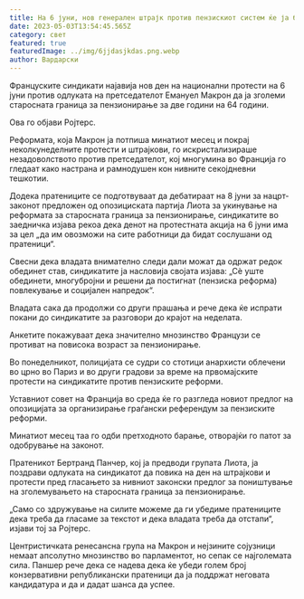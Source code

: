 ```yaml
---
title: На 6 јуни, нов генерален штрајк против пензискиот систем ќе ја блокира Франција
date: 2023-05-03T13:54:45.565Z
category: свет
featured: true
featuredImage: ../img/6jjdasjkdas.png.webp
author: Вардарски
---
```


Француските синдикати најавија нов ден на национални протести на 6 јуни против одлуката на претседателот Емануел Макрон да ја зголеми старосната граница за пензионирање за две години на 64 години.

Ова го објави Ројтерс.

Реформата, која Макрон ја потпиша минатиот месец и покрај неколкунеделните протести и штрајкови, го искристализираше незадоволството против претседателот, кој многумина во Франција го гледаат како настрана и рамнодушен кон нивните секојдневни тешкотии.

Додека пратениците се подготвуваат да дебатираат на 8 јуни за нацрт-законот предложен од опозициската партија Лиота за укинување на реформата за старосната граница за пензионирање, синдикатите во заедничка изјава рекоа дека денот на протестната акција на 6 јуни има за цел „да им овозможи на сите работници да бидат сослушани од пратеници“.

Свесни дека владата внимателно следи дали можат да одржат редок обединет став, синдикатите ја насловија својата изјава: „Сè уште обединети, многубројни и решени да постигнат (пензиска реформа) повлекување и социјален напредок“.

Владата сака да продолжи со други прашања и рече дека ќе испрати покани до синдикатите за разговори до крајот на неделата.

Анкетите покажуваат дека значително мнозинство Французи се противат на повисока возраст за пензионирање.

Во понеделникот, полицијата се судри со стотици анархисти облечени во црно во Париз и во други градови за време на првомајските протести на синдикатите против пензиските реформи.

Уставниот совет на Франција во среда ќе го разгледа новиот предлог на опозицијата за организирање граѓански референдум за пензиските реформи.

Минатиот месец таа го одби претходното барање, отворајќи го патот за одобрување на законот.

Пратеникот Бертранд Панчер, кој ја предводи групата Лиота, ја поздрави одлуката на синдикатот да повика на ден на штрајкови и протести пред гласањето за нивниот законски предлог за поништување на зголемувањето на старосната граница за пензионирање.

„Само со здружување на силите можеме да ги убедиме пратениците дека треба да гласаме за текстот и дека владата треба да отстапи“, изјави тој за Ројтерс.

Центристичката ренесансна група на Макрон и нејзините сојузници немаат апсолутно мнозинство во парламентот, но сепак се најголемата сила. Паншер рече дека се надева дека ќе убеди голем број конзервативни републикански пратеници да ја поддржат неговата кандидатура и да и дадат шанса да успее.
